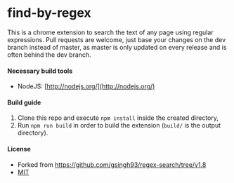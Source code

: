 find-by-regex
==================

This is a chrome extension to search the text of any page using regular expressions.
Pull requests are welcome, just base your changes on the dev branch instead of master, as master is only updated on every release and is often behind the dev branch.

#### Necessary build tools
- NodeJS: [http://nodejs.org/](http://nodejs.org/)

#### Build guide
1. Clone this repo and execute ```npm install``` inside the created directory,
2. Run ```npm run build``` in order to build the extension (```build/``` is the output directory).

#### License
* Forked from https://github.com/gsingh93/regex-search/tree/v1.8
* [MIT](https://github.com/ymkjp/find-by-regex/blob/master/LICENSE.txt)
